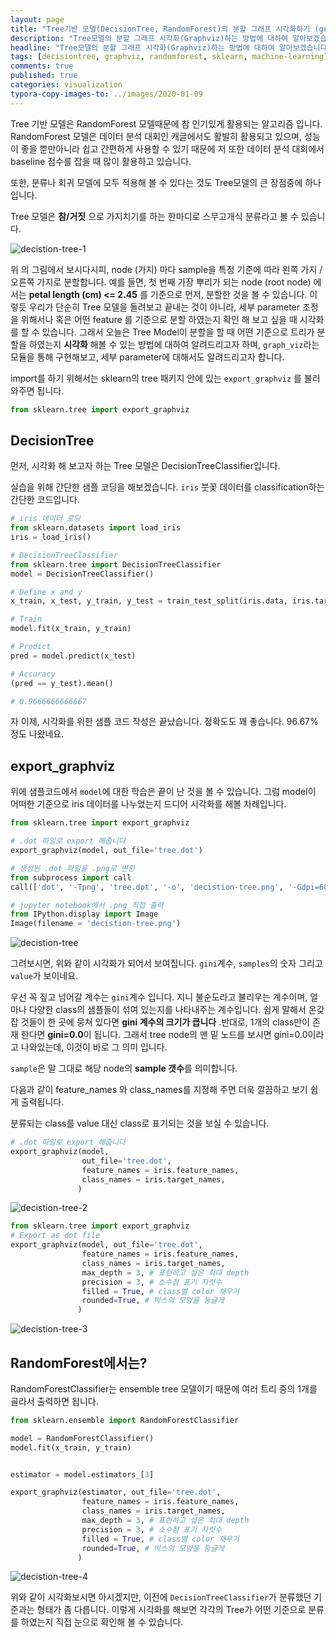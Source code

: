 ```yaml
---
layout: page
title: "Tree기반 모델(DecisionTree, RandomForest)의 분할 그래프 시각화하기 (graphviz)"
description: "Tree모델의 분할 그래프 시각화(Graphviz)하는 방법에 대하여 알아보겠습니다."
headline: "Tree모델의 분할 그래프 시각화(Graphviz)하는 방법에 대하여 알아보겠습니다."
tags: [decisiontree, graphviz, randomforest, sklearn, machine-learning]
comments: true
published: true
categories: visualization
typora-copy-images-to: ../images/2020-01-09
---
```








Tree 기반 모델은 RandomForest 모델때문에 참 인기있게 활용되는 알고리즘 입니다. RandomForest 모델은 데이터 분석 대회인 캐글에서도 활발히 활용되고 있으며, 성능이 좋을 뿐만아니라 쉽고 간편하게 사용할 수 있기 때문에 저 또한 데이터 분석 대회에서 baseline 점수를 잡을 때 많이 활용하고 있습니다.

또한, 분류나 회귀 모델에 모두 적용해 볼 수 있다는 것도 Tree모델의 큰 장점중에 하나입니다.

Tree 모델은 **참/거짓** 으로 가지치기를 하는 한마디로 스무고개식 분류라고 볼 수 있습니다.

![decistion-tree-1](../images/2020-01-09/decistion-tree-1.png)

위 의 그림에서 보시다시피, node (가지) 마다 sample을 특정 기준에 따라 왼쪽 가지 / 오른쪽 가지로 분할합니다. 예를 들면, 첫 번째 가장 뿌리가 되는 node (root node) 에서는 **petal length (cm) <= 2.45**  를 기준으로 먼저, 분할한 것을 볼 수 있습니다. 이렇듯 우리가 단순히 Tree 모델을 돌려보고 끝내는 것이 아니라, 세부 parameter 조정을 위해서나 혹은 어떤 feature 를 기준으로 분할 하였는지 확인 해 보고 싶을 때 시각화를 할 수 있습니다. 그래서 오늘은 Tree Model이 분할을 할 때 어떤 기준으로 트리가 분할을 하였는지 **시각화** 해볼 수 있는 방법에 대하여 알려드리고자 하며, `graph_viz`라는 모듈을 통해 구현해보고, 세부 parameter에 대해서도 알려드리고자 합니다.

import를 하기 위해서는 sklearn의 tree 패키지 안에 있는 `export_graphviz` 를 불러와주면 됩니다.

```python
from sklearn.tree import export_graphviz
```



## DecisionTree

먼저, 시각화 해 보고자 하는 Tree 모델은 DecisionTreeClassifier입니다.

실습을 위해 간단한 샘플 코딩을 해보겠습니다. `iris` 붓꽃 데이터를 classification하는 간단한 코드입니다.

```python
# iris 데이터 로딩
from sklearn.datasets import load_iris
iris = load_iris()

# DecisionTreeClassifier
from sklearn.tree import DecisionTreeClassifier
model = DecisionTreeClassifier()

# Define x and y
x_train, x_test, y_train, y_test = train_test_split(iris.data, iris.target, test_size=0.2, random_state=30)

# Train
model.fit(x_train, y_train)

# Predict
pred = model.predict(x_test)

# Accuracy
(pred == y_test).mean()

# 0.9666666666667
```



자 이제, 시각화를 위한 샘플 코드 작성은 끝났습니다. 정확도도 꽤 좋습니다. 96.67%정도 나왔네요.



## export_graphviz

위에 샘플코드에서 `model`에 대한 학습은 끝이 난 것을 볼 수 있습니다. 그럼 model이 어떠한 기준으로 iris 데이터를 나누었는지 드디어 시각화를 해볼 차례입니다.

```python
from sklearn.tree import export_graphviz

# .dot 파일로 export 해줍니다
export_graphviz(model, out_file='tree.dot')

# 생성된 .dot 파일을 .png로 변환
from subprocess import call
call(['dot', '-Tpng', 'tree.dot', '-o', 'decistion-tree.png', '-Gdpi=600'])

# jupyter notebook에서 .png 직접 출력
from IPython.display import Image
Image(filename = 'decistion-tree.png')
```



![decistion-tree](../images/2020-01-09/decistion-tree.png)



그려보시면, 위와 같이 시각화가 되어서 보여집니다. `gini`계수, `samples`의 숫자 그리고 `value`가 보이네요.

우선 꼭 짚고 넘어갈 계수는 `gini`계수 입니다. 지니 불순도라고 불리우는 계수이며, 얼마나 다양한 class의 샘플들이 섞여 있는지를 나타내주는 계수입니다. 쉽게 말해서 온갖 잡 것들이 한 곳에 뭉쳐 있다면 **gini 계수의 크기가 큽니다** .반대로,  1개의 class만이 존재 한다면 **gini=0.0**이 됩니다. 그래서 tree node의 맨 밑 노드를 보시면 gini=0.0이라고 나와있는데, 이것이 바로 그 의미 입니다.

`sample`은 말 그대로 해당 node의 **sample 갯수**를 의미합니다.



다음과 같이 feature_names 와 class_names를 지정해 주면 더욱 깔끔하고 보기 쉽게 출력됩니다.

분류되는 class를 value 대신 class로 표기되는 것을 보실 수 있습니다.

```python
# .dot 파일로 export 해줍니다
export_graphviz(model, 
                out_file='tree.dot',
                feature_names = iris.feature_names,
                class_names = iris.target_names,
               )
```

![decistion-tree-2](../images/2020-01-09/decistion-tree-2.png)

```python
from sklearn.tree import export_graphviz
# Export as dot file
export_graphviz(model, out_file='tree.dot', 
                feature_names = iris.feature_names,
                class_names = iris.target_names,
                max_depth = 3, # 표현하고 싶은 최대 depth
                precision = 3, # 소수점 표기 자릿수
                filled = True, # class별 color 채우기
                rounded=True, # 박스의 모양을 둥글게
               )
```

![decistion-tree-3](../images/2020-01-09/decistion-tree-3.png)



## RandomForest에서는?

RandomForestClassifier는 ensemble tree 모델이기 때문에 여러 트리 중의 1개를 골라서 출력하면 됩니다.

```python
from sklearn.ensemble import RandomForestClassifier

model = RandomForestClassifier()
model.fit(x_train, y_train)


estimator = model.estimators_[3]

export_graphviz(estimator, out_file='tree.dot', 
                feature_names = iris.feature_names,
                class_names = iris.target_names,
                max_depth = 3, # 표현하고 싶은 최대 depth
                precision = 3, # 소수점 표기 자릿수
                filled = True, # class별 color 채우기
                rounded=True, # 박스의 모양을 둥글게
               )
```

![decistion-tree-4](../images/2020-01-09/decistion-tree-4.png)



위와 같이 시각화보시면 아시겠지만, 이전에 `DecisionTreeClassifier`가 분류했던 기준과는 형태가 좀 다릅니다. 이렇게 시각화를 해보면 각각의 Tree가 어떤 기준으로 분류를 하였는지 직접 눈으로 확인해 볼 수 있습니다.



